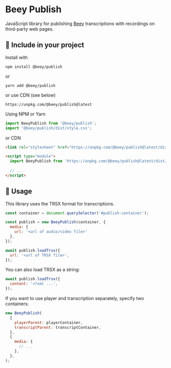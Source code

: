 # Beey Publish

JavaScript library for publishing [Beey](https://www.beey.io/en/) transcriptions with recordings on third-party web pages.

## 🔌 Include in your project 

Install with

```
npm install @beey/publish
```

or 

```
yarn add @beey/publish
```

or use CDN (see below)

```
https://unpkg.com/@beey/publish@latest
```

Using NPM or Yarn

```js
import BeeyPublish from '@beey/publish';
import '@beey/publish/dist/style.css';
```

or CDN

```html
<link rel="stylesheet" href="https://unpkg.com/@beey/publish@latest/dist/beey-publish.min.css" />

<script type="module">
  import BeeyPublish from 'https://unpkg.com/@beey/publish@latest/dist/beey-publish.min.js';
  
  // ...
</script>
```

## 🔨 Usage

This library uses the TRSX format for transcriptions.

```js
const container = document.querySelector('#publish-container');

const publish = new BeeyPublish(container, {
  media: {
    url: '<url of audio/video file>'
  },
});

await publish.loadTrsx({
  url: '<url of TRSX file>',
});
```

You can also load TRSX as a string:

```js
await publish.loadTrsx({
  content: '<?xml ...',
});
```

If you want to use player and transcription separately, specify two containers:

```js
new BeeyPublish(
  {
    playerParent: playerContainer,
    transcriptParent: transcriptContainer,
  }, 
  {
    media: {
      // ...
    },
  },
);
```
